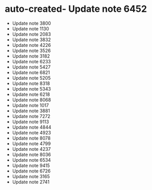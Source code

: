 # auto-created- Update note 6452
- Update note 3800
- Update note 1130
- Update note 2083
- Update note 3832
- Update note 4226
- Update note 3526
- Update note 3182
- Update note 6233
- Update note 5427
- Update note 6821
- Update note 5205
- Update note 8318
- Update note 5343
- Update note 6218
- Update note 8068
- Update note 1017
- Update note 3881
- Update note 7272
- Update note 9113
- Update note 4844
- Update note 4923
- Update note 8078
- Update note 4799
- Update note 4237
- Update note 8036
- Update note 6534
- Update note 9415
- Update note 6726
- Update note 3165
- Update note 2741
